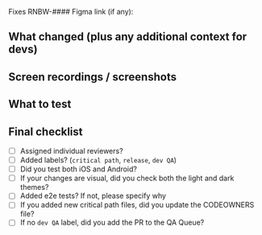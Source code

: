 Fixes RNBW-####
Figma link (if any):

## What changed (plus any additional context for devs)


## Screen recordings / screenshots
<!-- Screen recordings can also be helpful for showing reviewers what to test for.  -->


## What to test
<!-- 

Please be thorough about what to test to help reviewers.
You might want to emphasize potential regressions to check for.
If your code relies on a feature flag for checking both paths of the feature flag, other parts of the code that may have been impacted by your changes, etc.

Don't know what to write here? List all the steps you did to test the changes. This might help QA better understand what/how to test.

-->


## Final checklist

- [ ] Assigned individual reviewers?
- [ ] Added labels? (`critical path`, `release`, `dev QA`)
- [ ] Did you test both iOS and Android?
- [ ] If your changes are visual, did you check both the light and dark themes?
- [ ] Added e2e tests? If not, please specify why
- [ ] If you added new critical path files, did you update the CODEOWNERS file?
- [ ] If no `dev QA` label, did you add the PR to the QA Queue?
